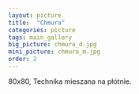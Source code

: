 ```yaml
---
layout: picture
title:  "Chmura"
categories: picture
tags: main_gallery
big_picture: chmura_d.jpg
mini_picture: chmura_m.jpg
order: 2
---
```

80x80, Technika mieszana na płótnie.
